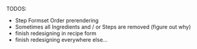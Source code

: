 TODOS:
- Step Formset Order prerendering
- Sometimes all Ingredients and / or Steps are removed (figure out why)
- finish redesigning in recipe form
- finish redesigning everywhere else...